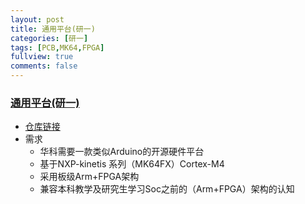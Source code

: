 ```yaml
---
layout: post
title: 通用平台(研一)
categories: [研一]
tags: [PCB,MK64,FPGA]
fullview: true
comments: false
---
```



### [通用平台(研一)](https://github.com/whutddk/MK64F-platform)

* [仓库链接](https://github.com/whutddk/MK64F-platform)
* 需求
    - 华科需要一款类似Arduino的开源硬件平台
    - 基于NXP-kinetis 系列（MK64FX）Cortex-M4
    - 采用板级Arm+FPGA架构
    - 兼容本科教学及研究生学习Soc之前的（Arm+FPGA）架构的认知
